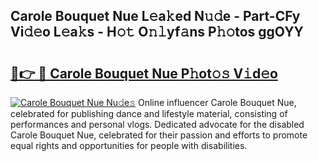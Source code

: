 ## Carole Bouquet Nue L𝚎a𝚔ed N𝚞𝚍e - Part-CFy Vi𝚍𝚎o L𝚎a𝚔s - H𝚘𝚝 O𝚗𝚕yf𝚊ns P𝚑𝚘tos ggOYY

# <h2><a href="http://kf328qh.oniu.top/?m=Carole+Bouquet+Nue">🔗👉 🔴 Carole Bouquet Nue P𝚑ot𝚘𝚜 V𝚒d𝚎o</a></h2>

[![Carole Bouquet Nue Nu𝚍e𝚜](https://i.imgur.com/0qMVB7G.gif)](http://kf328qh.oniu.top/?m=Carole+Bouquet+Nue)
Online influencer Carole Bouquet Nue, celebrated for publishing dance and lifestyle material, consisting of performances and personal vlogs. Dedicated advocate for the disabled Carole Bouquet Nue, celebrated for their passion and efforts to promote equal rights and opportunities for people with disabilities.  
